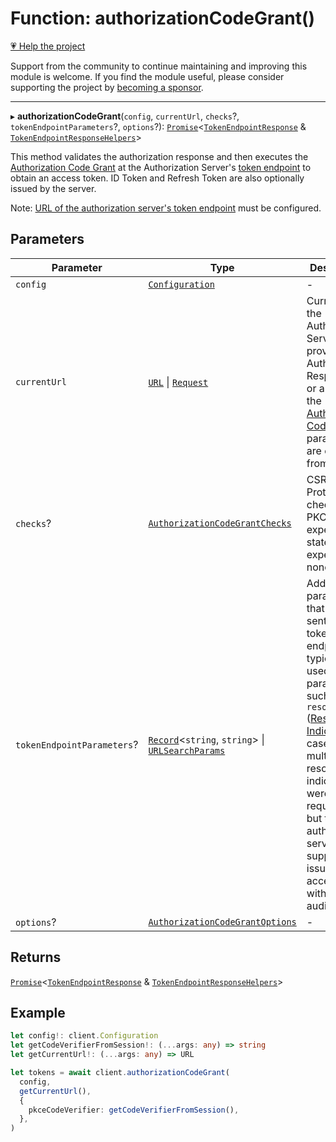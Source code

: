 # Function: authorizationCodeGrant()

[💗 Help the project](https://github.com/sponsors/panva)

Support from the community to continue maintaining and improving this module is welcome. If you find the module useful, please consider supporting the project by [becoming a sponsor](https://github.com/sponsors/panva).

***

▸ **authorizationCodeGrant**(`config`, `currentUrl`, `checks`?, `tokenEndpointParameters`?, `options`?): [`Promise`](https://developer.mozilla.org/docs/Web/JavaScript/Reference/Global_Objects/Promise)\<[`TokenEndpointResponse`](../interfaces/TokenEndpointResponse.md) & [`TokenEndpointResponseHelpers`](../interfaces/TokenEndpointResponseHelpers.md)\>

This method validates the authorization response and then executes the
[Authorization Code Grant](https://datatracker.ietf.org/doc/html/rfc6749#section-4.1) at the Authorization Server's
[token endpoint](../interfaces/ServerMetadata.md#token_endpoint) to obtain an access
token. ID Token and Refresh Token are also optionally issued by the server.

Note:
[URL of the authorization server's token endpoint](../interfaces/ServerMetadata.md#token_endpoint)
must be configured.

## Parameters

| Parameter | Type | Description |
| ------ | ------ | ------ |
| `config` | [`Configuration`](../classes/Configuration.md) | - |
| `currentUrl` | [`URL`](https://developer.mozilla.org/docs/Web/API/URL) \| [`Request`](https://developer.mozilla.org/docs/Web/API/Request) | Current [URL](https://developer.mozilla.org/docs/Web/API/URL) the Authorization Server provided an Authorization Response to or a [Request](https://developer.mozilla.org/docs/Web/API/Request), the [Authorization Code Grant](https://datatracker.ietf.org/doc/html/rfc6749#section-4.1) parameters are extracted from this. |
| `checks`? | [`AuthorizationCodeGrantChecks`](../interfaces/AuthorizationCodeGrantChecks.md) | CSRF Protection checks like PKCE, expected state, or expected nonce |
| `tokenEndpointParameters`? | [`Record`](https://www.typescriptlang.org/docs/handbook/utility-types.html#recordkeys-type)\<`string`, `string`\> \| [`URLSearchParams`](https://developer.mozilla.org/docs/Web/API/URLSearchParams) | Additional parameters that will be sent to the token endpoint, typically used for parameters such as `resource` ([Resource Indicator](https://www.rfc-editor.org/rfc/rfc8707)) in cases where multiple resource indicators were requested but the authorization server only supports issuing an access token with a single audience |
| `options`? | [`AuthorizationCodeGrantOptions`](../interfaces/AuthorizationCodeGrantOptions.md) | - |

## Returns

[`Promise`](https://developer.mozilla.org/docs/Web/JavaScript/Reference/Global_Objects/Promise)\<[`TokenEndpointResponse`](../interfaces/TokenEndpointResponse.md) & [`TokenEndpointResponseHelpers`](../interfaces/TokenEndpointResponseHelpers.md)\>

## Example

```ts
let config!: client.Configuration
let getCodeVerifierFromSession!: (...args: any) => string
let getCurrentUrl!: (...args: any) => URL

let tokens = await client.authorizationCodeGrant(
  config,
  getCurrentUrl(),
  {
    pkceCodeVerifier: getCodeVerifierFromSession(),
  },
)
```
